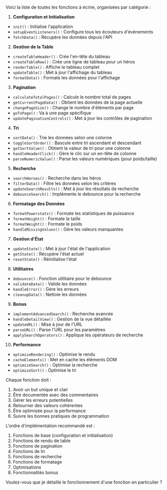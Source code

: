 Voici la liste de toutes les fonctions à écrire, organisées par catégorie :

1. **Configuration et Initialisation**

- `init()` : Initialise l'application
- `setupEventListeners()` : Configure tous les écouteurs d'événements
- `fetchData()` : Récupère les données depuis l'API

2. **Gestion de la Table**

- `createTableHeader()` : Crée l'en-tête du tableau
- `createTableRow()` : Crée une ligne de tableau pour un héros
- `renderTable()` : Affiche le tableau complet
- `updateTable()` : Met à jour l'affichage du tableau
- `formatData()` : Formate les données pour l'affichage

3. **Pagination**

- `calculateTotalPages()` : Calcule le nombre total de pages
- `getCurrentPageData()` : Obtient les données de la page actuelle
- `changePageSize()` : Change le nombre d'éléments par page
- `goToPage()` : Va à une page spécifique
- `updatePaginationControls()` : Met à jour les contrôles de pagination

4. **Tri**

- `sortData()` : Trie les données selon une colonne
- `toggleSortOrder()` : Bascule entre tri ascendant et descendant
- `getSortValue()` : Obtient la valeur de tri pour une colonne
- `handleHeaderClick()` : Gère le clic sur un en-tête de colonne
- `parseNumericValue()` : Parse les valeurs numériques (pour poids/taille)

5. **Recherche**

- `searchHeroes()` : Recherche dans les héros
- `filterData()` : Filtre les données selon les critères
- `updateSearchResults()` : Met à jour les résultats de recherche
- `debounceSearch()` : Implémente le debounce pour la recherche

6. **Formatage des Données**

- `formatPowerstats()` : Formate les statistiques de puissance
- `formatHeight()` : Formate la taille
- `formatWeight()` : Formate le poids
- `handleMissingValues()` : Gère les valeurs manquantes

7. **Gestion d'État**

- `updateState()` : Met à jour l'état de l'application
- `getState()` : Récupère l'état actuel
- `resetState()` : Réinitialise l'état

8. **Utilitaires**

- `debounce()` : Fonction utilitaire pour le debounce
- `validateData()` : Valide les données
- `handleError()` : Gère les erreurs
- `cleanupData()` : Nettoie les données

9. **Bonus**

- `implementAdvancedSearch()` : Recherche avancée
- `handleDetailView()` : Gestion de la vue détaillée
- `updateURL()` : Mise à jour de l'URL
- `parseURL()` : Parse l'URL pour les paramètres
- `applySearchOperators()` : Applique les opérateurs de recherche

10. **Performance**

- `optimizeRendering()` : Optimise le rendu
- `cacheElements()` : Met en cache les éléments DOM
- `optimizeSearch()` : Optimise la recherche
- `optimizeSort()` : Optimise le tri

Chaque fonction doit :

1. Avoir un but unique et clair
2. Être documentée avec des commentaires
3. Gérer les erreurs potentielles
4. Retourner des valeurs cohérentes
5. Être optimisée pour la performance
6. Suivre les bonnes pratiques de programmation

L'ordre d'implémentation recommandé est :

1. Fonctions de base (configuration et initialisation)
2. Fonctions de rendu de table
3. Fonctions de pagination
4. Fonctions de tri
5. Fonctions de recherche
6. Fonctions de formatage
7. Optimisations
8. Fonctionnalités bonus

Voulez-vous que je détaille le fonctionnement d'une fonction en particulier ?
